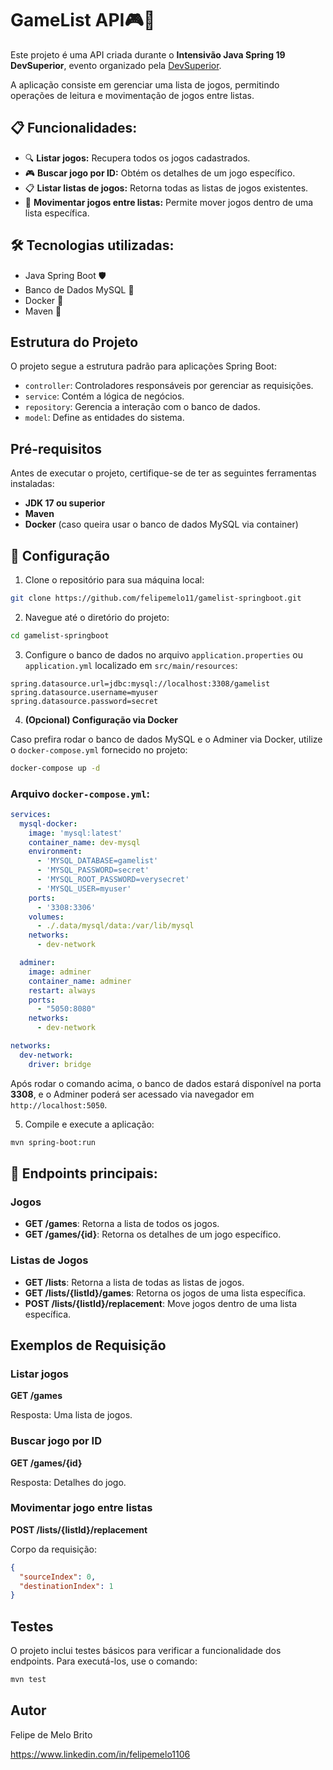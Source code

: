 # GameList API🎮🚀

Este projeto é uma API criada durante o **Intensivão Java Spring 19 DevSuperior**, evento organizado pela [DevSuperior](https://devsuperior.com "Site da DevSuperior").

A aplicação consiste em gerenciar uma lista de jogos, permitindo operações de leitura e movimentação de jogos entre listas.

## 📋 Funcionalidades:

- 🔍 **Listar jogos:** Recupera todos os jogos cadastrados.
- 🎮 **Buscar jogo por ID:** Obtém os detalhes de um jogo específico.
- 📋 **Listar listas de jogos:** Retorna todas as listas de jogos existentes.
- 🔄 **Movimentar jogos entre listas:** Permite mover jogos dentro de uma lista específica.

## 🛠️ Tecnologias utilizadas:
- Java Spring Boot 🛡️
- Banco de Dados MySQL 💾
- Docker 🐳
- Maven 🐘

## Estrutura do Projeto

O projeto segue a estrutura padrão para aplicações Spring Boot:

- `controller`: Controladores responsáveis por gerenciar as requisições.
- `service`: Contém a lógica de negócios.
- `repository`: Gerencia a interação com o banco de dados.
- `model`: Define as entidades do sistema.

## Pré-requisitos

Antes de executar o projeto, certifique-se de ter as seguintes ferramentas instaladas:

- **JDK 17 ou superior**
- **Maven**
- **Docker** (caso queira usar o banco de dados MySQL via container)

## 🚀 Configuração

1. Clone o repositório para sua máquina local:

```bash
git clone https://github.com/felipemelo11/gamelist-springboot.git
```

2. Navegue até o diretório do projeto:

```bash
cd gamelist-springboot
```

3. Configure o banco de dados no arquivo `application.properties` ou `application.yml` localizado em `src/main/resources`:

```properties
spring.datasource.url=jdbc:mysql://localhost:3308/gamelist
spring.datasource.username=myuser
spring.datasource.password=secret
```

4. **(Opcional) Configuração via Docker**

Caso prefira rodar o banco de dados MySQL e o Adminer via Docker, utilize o `docker-compose.yml` fornecido no projeto:

```bash
docker-compose up -d
```

### Arquivo `docker-compose.yml`:

```yaml
services:
  mysql-docker:
    image: 'mysql:latest'
    container_name: dev-mysql
    environment:
      - 'MYSQL_DATABASE=gamelist'
      - 'MYSQL_PASSWORD=secret'
      - 'MYSQL_ROOT_PASSWORD=verysecret'
      - 'MYSQL_USER=myuser'
    ports:
      - '3308:3306'
    volumes:
      - ./.data/mysql/data:/var/lib/mysql
    networks:
      - dev-network

  adminer:
    image: adminer
    container_name: adminer
    restart: always
    ports:
      - "5050:8080"
    networks:
      - dev-network

networks:
  dev-network:
    driver: bridge
```

Após rodar o comando acima, o banco de dados estará disponível na porta **3308**, e o Adminer poderá ser acessado via navegador em `http://localhost:5050`.

5. Compile e execute a aplicação:

```bash
mvn spring-boot:run
```

## 📝 Endpoints principais:

### Jogos

- **GET /games**: Retorna a lista de todos os jogos.
- **GET /games/{id}**: Retorna os detalhes de um jogo específico.

### Listas de Jogos

- **GET /lists**: Retorna a lista de todas as listas de jogos.
- **GET /lists/{listId}/games**: Retorna os jogos de uma lista específica.
- **POST /lists/{listId}/replacement**: Move jogos dentro de uma lista específica.

## Exemplos de Requisição

### Listar jogos

**GET /games**

Resposta: Uma lista de jogos.

### Buscar jogo por ID

**GET /games/{id}**

Resposta: Detalhes do jogo.

### Movimentar jogo entre listas

**POST /lists/{listId}/replacement**

Corpo da requisição:

```json
{
  "sourceIndex": 0,
  "destinationIndex": 1
}
```

## Testes

O projeto inclui testes básicos para verificar a funcionalidade dos endpoints. Para executá-los, use o comando:

```bash
mvn test
```

## Autor
Felipe de Melo Brito

https://www.linkedin.com/in/felipemelo1106


